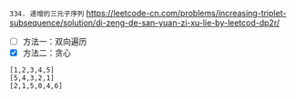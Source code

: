 
`334. 递增的三元子序列` https://leetcode-cn.com/problems/increasing-triplet-subsequence/solution/di-zeng-de-san-yuan-zi-xu-lie-by-leetcod-dp2r/
- [ ] 方法一：双向遍历
- [x] 方法二：贪心

```
[1,2,3,4,5]
[5,4,3,2,1]
[2,1,5,0,4,6]
```

